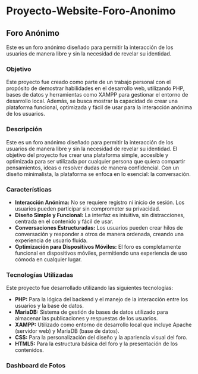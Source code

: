 # Proyecto-Website-Foro-Anonimo

## Foro Anónimo

Este es un foro anónimo diseñado para permitir la interacción de los usuarios de manera libre y sin la necesidad de revelar su identidad.

### Objetivo
Este proyecto fue creado como parte de un trabajo personal con el propósito de demostrar habilidades en el desarrollo web, utilizando PHP, bases de datos y herramientas como XAMPP para gestionar el entorno de desarrollo local. Además, se busca mostrar la capacidad de crear una plataforma funcional, optimizada y fácil de usar para la interacción anónima de los usuarios.

### Descripción

Este es un foro anónimo diseñado para permitir la interacción de los usuarios de manera libre y sin la necesidad de revelar su identidad. El objetivo del proyecto fue crear una plataforma simple, accesible y optimizada para ser utilizada por cualquier persona que quiera compartir pensamientos, ideas o resolver dudas de manera confidencial. Con un diseño minimalista, la plataforma se enfoca en lo esencial: la conversación.

### Características

- **Interacción Anónima:** No se requiere registro ni inicio de sesión. Los usuarios pueden participar sin comprometer su privacidad.
- **Diseño Simple y Funcional:** La interfaz es intuitiva, sin distracciones, centrada en el contenido y fácil de usar.
- **Conversaciones Estructuradas:** Los usuarios pueden crear hilos de conversación y responder a otros de manera ordenada, creando una experiencia de usuario fluida.
- **Optimización para Dispositivos Móviles:** El foro es completamente funcional en dispositivos móviles, permitiendo una experiencia de uso cómoda en cualquier lugar.

### Tecnologías Utilizadas

Este proyecto fue desarrollado utilizando las siguientes tecnologías:

- **PHP:** Para la lógica del backend y el manejo de la interacción entre los usuarios y la base de datos.
- **MariaDB:** Sistema de gestión de bases de datos utilizado para almacenar las publicaciones y respuestas de los usuarios.
- **XAMPP:** Utilizado como entorno de desarrollo local que incluye Apache (servidor web) y MariaDB (base de datos).
- **CSS:** Para la personalización del diseño y la apariencia visual del foro.
- **HTML5:** Para la estructura básica del foro y la presentación de los contenidos.

### Dashboard de Fotos
